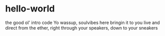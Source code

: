 # hello-world
the good ol' intro code
Yo wassup, soulvibes here bringin it to you live and direct from the ether, right through your speakers, down to your sneakers
